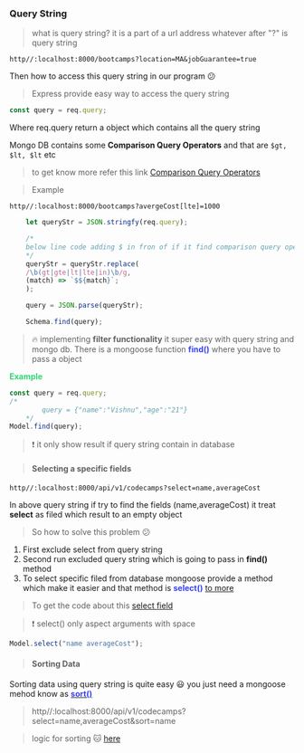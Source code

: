 ### Query String

> what is query string?
> it is a part of a url address whatever after "?" is query string

`http//:localhost:8000/bootcamps?location=MA&jobGuarantee=true`

Then how to access this query string in our program 😕

> Express provide easy way to access the query string

```javascript
const query = req.query;
```

Where req.query return a object which contains all the query string

Mongo DB contains some **Comparison Query Operators** and that are `$gt, $lt, $lt` etc

> to get know more refer this link [Comparison Query Operators](https://docs.mongodb.com/manual/reference/operator/query-comparison/)

> Example

`http//:localhost:8000/bootcamps?avergeCost[lte]=1000`

```javascript
    let queryStr = JSON.stringfy(req.query);

    /*
    below line code adding $ in fron of if it find comparison query operators
    */
    queryStr = queryStr.replace(
    /\b(gt|gte|lt|lte|in)\b/g,
    (match) => `$${match}`;
    );

    query = JSON.parse(queryStr);

    Schema.find(query);
```

> 🔥 implementing **filter functionality** it super easy with query string and mongo db.
> There is a mongoose function **<span style="color:#3742fa">find()</span>** where you have to pass a object

**<span style="color:#2ed573">Example</style>**

```javascript
const query = req.query;
/*
        query = {"name":"Vishnu","age":"21"}
    */
Model.find(query);
```

> ❗ it only show result if query string contain in database

> #### Selecting a specific fields

`http//:localhost:8000/api/v1/codecamps?select=name,averageCost`

In above query string if try to find the fields (name,averageCost) it treat **select** as filed which result to an empty object

> So how to solve this problem 😕

1. First exclude select from query string
2. Second run excluded query string which is going to pass in **find()** method
3. To select specific filed from database mongoose provide a method which make it easier and that method is **<span style="color:#3742fa">select()</span>** [to more](https://mongoosejs.com/docs/queries.html)

> To get the code about this [select field](https://github.com/vishnuk7/codecamps/commit/0c8d0b0e40ef1abcdbfe364b8bbd3bdfdebfbf8b)

> ❗ select() only aspect arguments with space

```javascript
Model.select("name averageCost");
```

> #### Sorting Data

Sorting data using query string is quite easy 😃 you just need a mongoose mehod know as [**<span style="color:#3742fa">sort()</span>**](https://mongoosejs.com/docs/queries.html)

> http//:localhost:8000/api/v1/codecamps?select=name,averageCost&sort=name

> logic for sorting 🐱 [here](ttps://github.com/vishnuk7/codecamps/commit/ttps://github.com/vishnuk7/codecamps/commit/)
